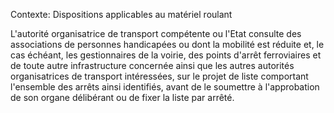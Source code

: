 Contexte: Dispositions applicables au matériel roulant

L'autorité organisatrice de transport compétente ou l'Etat consulte des associations de personnes handicapées ou dont la mobilité est réduite et, le cas échéant, les gestionnaires de la voirie, des points d'arrêt ferroviaires et de toute autre infrastructure concernée ainsi que les autres autorités organisatrices de transport intéressées, sur le projet de liste comportant l'ensemble des arrêts ainsi identifiés, avant de le soumettre à l'approbation de son organe délibérant ou de fixer la liste par arrêté.
